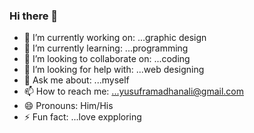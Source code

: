 ### Hi there 👋

- 🔭 I’m currently working on: ...graphic design
- 🌱 I’m currently learning: ...programming
- 👯 I’m looking to collaborate on: ...coding
- 🤔 I’m looking for help with: ...web designing
- 💬 Ask me about: ...myself
- 📫 How to reach me: ...yusuframadhanali@gmail.com
- 😄 Pronouns: Him/His
- ⚡ Fun fact: ...love expploring

